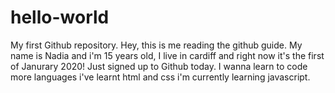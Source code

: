 # hello-world
My first Github repository.
Hey, this is me reading the github guide. My name is Nadia and i'm 15 years old, I live in cardiff and right now it's the first of Janurary 2020! Just signed up to Github today. I wanna learn to code more languages i've learnt html and css i'm currently learning javascript.
